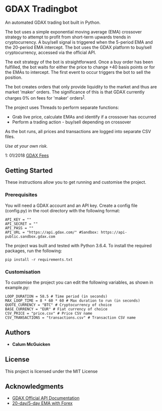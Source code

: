 # GDAX Tradingbot
An automated GDAX trading bot built in Python.

The bot uses a simple exponential moving average (EMA) crossover strategy to attempt to profit from short-term upwards trends in cryptocurrency. A buy/sell signal is triggered when the 5-period EMA and the 20-period EMA intercept. The bot uses the GDAX platform to buy/sell cryptocurrency, accessed via the official API.

The exit strategy of the bot is straightforward. Once a buy order has been fulfilled, the bot waits for either the price to change +40 basis points or for the EMAs to intercept. The first event to occur triggers the bot to sell the position.

The bot creates orders that only provide liquidity to the market and thus are market 'maker' orders. The significance of this is that GDAX currently charges 0% on fees for 'maker' orders<sup>[1](#myfootnote1)</sup>.

The project uses Threads to perform separate functions:
*  Grab live price, calculate EMAs and identify if a crossover has occurred
*  Perform a trading action - buy/sell depending on crossover

As the bot runs, all prices and transactions are logged into separate CSV files.

_Use at your own risk._

<a name="myfootnote1">1</a>: 01/2018 [GDAX Fees](https://www.gdax.com/fees/BTC-USD)

## Getting Started

These instructions allow you to get running and customise the project.

### Prerequisites

You will need a GDAX account and an API key. Create a config file (config.py) in the root directory with the following format:

```
API_KEY = ""
API_SECRET = ""
API_PASS = ""
API_URL = "https://api.gdax.com/" #Sandbox: https://api-public.sandbox.gdax.com
```

The project was built and tested with Python 3.6.4. To install the required packages, run the following:

```
pip install -r requirements.txt
```
### Customisation

To customise the project you can edit the following variables, as shown in example.py:

```
LOOP_DURATION = 58.5 # Time period (in seconds)
MAX_LOOP_TIME = 8 * 60 * 60 # Max duration to run (in seconds)
QUOTE_CURRENCY = "BTC" # Cryptocurrency of choice
BASE_CURRENCY = "EUR" # Fiat currency of choice
CSV_PRICE = "price.csv" # Price CSV name
CSV_TRANSACTIONS = "transactions.csv" # Transaction CSV name
```

## Authors

* **Calum McGuicken**


## License

This project is licensed under the MIT License

## Acknowledgments

* [GDAX Official API Documentation](https://docs.gdax.com/)
* [20-day/5-day EMA with Forex](http://www.theforexchronicles.com/the-ema-5-and-ema-20-crossover-trading-strategy/)
